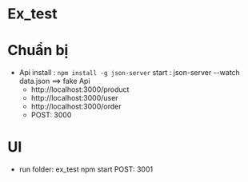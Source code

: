 # Ex_test

# Chuẩn bị
- Api
    install 
        : `npm install -g json-server`
    start
        :  json-server --watch data.json
==> fake Api 
    + http://localhost:3000/product
    + http://localhost:3000/user
    + http://localhost:3000/order
    + POST: 3000
    
# UI
   + run folder: ex_test 
        npm start
        POST: 3001
      

